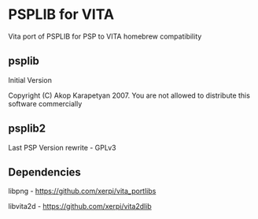 PSPLIB for VITA
===============

Vita port of PSPLIB for PSP to VITA homebrew compatibility

psplib
------
Initial Version 

Copyright (C) Akop Karapetyan 2007. You are not allowed to distribute this software commercially

psplib2 
-------
Last PSP Version rewrite - GPLv3

Dependencies
------------

  libpng - https://github.com/xerpi/vita_portlibs
  
  libvita2d - https://github.com/xerpi/vita2dlib
